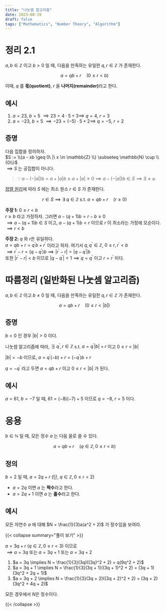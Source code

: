 ```yaml
---
title: "나눗셈 알고리즘"
date: 2023-08-19
draft: false
tags: ["Mathematics", "Number Theory", "Algorithm"]
---
```


# 정리 2.1

$a, b \in \mathbb{Z}$&nbsp;이고 $b > 0$&nbsp;일 때, 다음을 만족하는 유일한 $q, r \in \mathbb{Z}$&nbsp;가 존재한다.

$$
a = qb + r \quad (0 \leq r < b)
$$

이때, $q$&nbsp;를 **몫(quotient)**, $r$&nbsp;을 <b>나머지(remainder)</b>라고 한다.

## 예시

1. $a = 23$, $b = 5$ $\implies 23 = 4 \cdot 5 + 3 \implies$ $q = 4$, $r = 3$
2. $a = -23$, $b = 5$ $\implies -23 = (-5) \cdot 5 + 2 \implies$ $q = -5$, $r = 2$

## 증명

다음 집합을 정의하자.  
$S := \\{a - xb \geq 0\ |\ x \in \mathbb{Z} \\} \subseteq \mathbb{N} \cup \\{0\\}$  
$\implies S$&nbsp;는 공집합이 아니다.

> $\because\ a - (-|a|)b = a + |a|b \geq a + |a| \geq 0 \implies a - (-|a|)b \in S \implies S \neq \varnothing$

[정렬 원리](/posts/number-theory/1/#정렬-원리)에 따라 $S$&nbsp;에는 최소 원소 $r \in S$&nbsp;가 존재한다.

$$
r \in S \implies \exists\ q \in \mathbb{Z} \text{ s.t. } a = qb + r \quad (r \geq 0)
$$

**주장 1:** $0 \leq r < b$  
$r \geq b$&nbsp;라고 가정하자. 그러면 $a - (q+1)b = r - b \geq 0$  
$\implies a - (q+1)b \in S$&nbsp;이고, $a - (q+1)b < r$&nbsp;이므로 $r$&nbsp;이 최소라는 가정에 모순이다.  
$\implies r < b$

**주장 2:** $q$&nbsp;와 $r$은 유일하다.  
$a = qb + r = q^\prime b + r^\prime$&nbsp;이라고 하자. 여기서 $q, q^\prime \in \mathbb{Z}$, $0 \leq r, r^\prime < b$  
$\implies r^\prime - r = (q - q^\prime)b \implies |r^\prime - r| = |q - q^\prime|b$  
또한 $|r^\prime - r| < b$&nbsp;이므로 $|q - q^\prime| < 1 \implies q = q^\prime$&nbsp;이고 $r = r^\prime$&nbsp;이다.

# 따름정리 (일반화된 나눗셈 알고리즘)

$a, b \in \mathbb{Z}$&nbsp;이고 $b \neq 0$&nbsp;일 때, 다음을 만족하는 유일한 $q, r \in \mathbb{Z}$&nbsp;가 존재한다.

$$
a = qb + r \quad (0 \leq r < |b|)
$$

## 증명

$b < 0$&nbsp;인 경우 $|b| > 0$&nbsp;이다.

나눗셈 알고리즘에 따라, $\exists\ q^\prime, r \in \mathbb{Z}$ s.t. $a = q^\prime|b| + r$&nbsp;이고 $0 \leq r < |b|$

$|b| = -b$&nbsp;이므로, $a = q^\prime(-b) + r = (-q^\prime)b + r$

$q = -q^\prime$&nbsp;라고 두면 $a = qb + r$&nbsp;이고 $0 \leq r < |b|$&nbsp;가 된다.

## 예시

$a = 61$, $b = -7$&nbsp;일 때, $61 = (-8)(-7) + 5$&nbsp;이므로 $q = -8$, $r = 5$&nbsp;이다.

# 응용

$b \in \mathbb{N}$&nbsp;일 때, 모든 정수 $a$&nbsp;는 다음 꼴로 쓸 수 있다.

$$
a = qb + r \quad (q \in \mathbb{Z}, 0 \leq r < b)
$$

## 정의

$b = 2$&nbsp;일 때, $a = 2q + r$ (단, $q \in \mathbb{Z}, 0 \leq r < 2$)

- $a = 2q$&nbsp;이면 $a$&nbsp;는 **짝수**라고 한다.
- $a = 2q + 1$&nbsp;이면 $a$&nbsp;는 **홀수**라고 한다.

## 예시

모든 자연수 $a$&nbsp;에 대해 $N = \frac{1}{3}a(a^2 + 2)$&nbsp;가 정수임을 보여라.

{{< collapse summary="풀이 보기" >}}

$a = 3q + r$ ($q \in \mathbb{Z}, 0 \leq r < 3$) 이므로  
$\implies a = 3q$ 또는 $a = 3q + 1$ 또는 $a = 3q + 2$

1. $a = 3q \implies N = \frac{1}{3}(3q)((3q)^2 + 2) = q(9q^2 + 2)$
2. $a = 3q + 1 \implies N = \frac{1}{3}(3q + 1)((3q + 1)^2 + 2) = (3q + 1)(3q^2 + 2q + 1)$
3. $a = 3q + 2 \implies N = \frac{1}{3}(3q + 2)((3q + 2)^2 + 2) = (3q + 2)(3q^2 + 4q + 2)$

모든 경우에서 $N$은 정수이다.

{{< /collapse >}}
